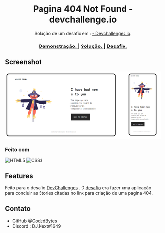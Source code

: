 <!-- Please update value in the {}  -->

<h1 align="center">Pagina 404 Not Found - devchallenge.io</h1>

<div align="center">
   Solução de um desafio em : <a href="http://devchallenges.io" target="_blank"> - Devchallenges.io</a>.
</div>

<div align="center">
  <h3>
    <a href="https://codedbytes.github.io/404-Not-Found-Page-Template/">
      Demonstração.
    </a>
    <span> | </span>
    <a href="https://devchallenges.io/solutions/kFayiRVDmDjkZMGhzjtU">
      Solução.
    </a>
    <span> | </span>
    <a href="https://devchallenges.io/challenges/wBunSb7FPrIepJZAg0sY">
      Desafio.
    </a>
  </h3>
</div>


<!-- OVERVIEW -->

## Screenshot

![screenshot](/demostration.png)


### Feito com

<!-- This section should list any major frameworks that you built your project using. Here are a few examples.-->

![HTML5](https://img.shields.io/badge/html5-%23E34F26.svg?style=for-the-badge&logo=html5&logoColor=white)
![CSS3](https://img.shields.io/badge/css3-%231572B6.svg?style=for-the-badge&logo=css3&logoColor=white)

## Features

<!-- List the features of your application or follow the template. Don't share the figma file here :) -->

Feito para o desafio [DevChallenges](https://devchallenges.io/challenges) . O [desafio](https://devchallenges.io/challenges/wBunSb7FPrIepJZAg0sY) era fazer
uma aplicação para concluir as Stories citadas no link para criação de uma pagina 404.


## Contato

- GitHub [@CodedBytes](https://github.com/CodedBytes/)
- Discord : DJ.Next#1649
